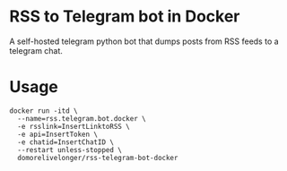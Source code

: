 # RSS to Telegram bot in Docker

A self-hosted telegram python bot that dumps posts from RSS feeds to a telegram chat.
# Usage
```
docker run -itd \
  --name=rss.telegram.bot.docker \
  -e rsslink=InsertLinktoRSS \
  -e api=InsertToken \
  -e chatid=InsertChatID \
  --restart unless-stopped \
  domorelivelonger/rss-telegram-bot-docker
